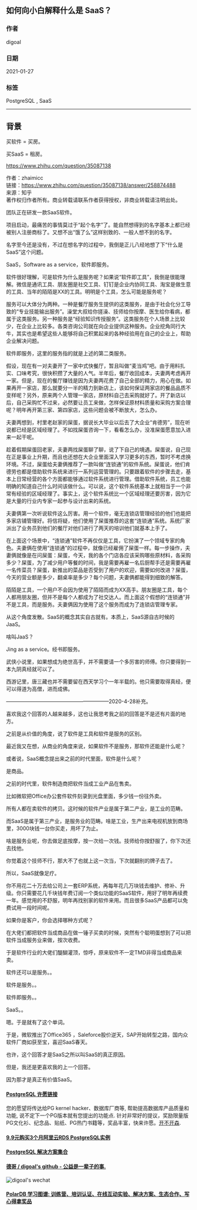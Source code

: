 ## 如何向小白解释什么是 SaaS？  
  
### 作者  
digoal  
  
### 日期  
2021-01-27   
  
### 标签  
PostgreSQL , SaaS    
  
----  
  
## 背景  
买软件 = 买房。  
  
买SaaS = 租房。  
  
https://www.zhihu.com/question/35087138  
  
作者：zhaimicc  
链接：https://www.zhihu.com/question/35087138/answer/258874488  
来源：知乎  
著作权归作者所有。商业转载请联系作者获得授权，非商业转载请注明出处。  
  
团队正在研发一款SaaS软件。  
  
项目启动，最痛苦的事情莫过于“起个名字”了。能自然想得到的名字基本上都已经被别人注册商标了。又想不出“饿了么”这样别致的、一般人想不到的名字。  
  
名字至今还是没有，不过在想名字的过程中，我倒是正儿八经地想了下“什么是SaaS”这个问题。  
  
SaaS，Software as a service，软件即服务。  
  
软件很好理解，可是软件为什么是服务呢？如果说“软件即工具”，我倒是很能理解。微信是通讯工具、朋友圈是社交工具、钉钉是企业内协同工具、淘宝是做生意的工具、当年的陌陌是XX的工具。明明是个工具，怎么可能是服务呢？  
  
服务可以大体分为两种。一种是餐厅服务生提供的这类服务，是由于社会化分工导致的“专业技能输出服务”。澡堂大叔给你搓澡、技师给你按摩、医生给你看病，都属于这类服务。另一种服务是“经验知识传授服务”。这类服务在个人场景上比较少，在企业上比较多。各类咨询公司就在向企业提供这种服务。企业挖角同行大牛，其实也是希望这些人能够将自己积累起来的各种经验用在自己的企业上，帮助企业解决问题。  
  
软件即服务，这里的服务指的就是上述的第二类服务。  
  
假设，现在有一对夫妻开了一家中式快餐厅，暂且叫做“麦当鸡”吧。由于用料扎实、口味考究，很快积攒了大量的人气。半年后，餐厅收回成本，夫妻两考虑再开一家。但是，现在的餐厅赚钱是因为夫妻两花费了自己全部的精力，用心在做。如果再开一家店，那么就要分一半的精力到新店上，该如何保证两家店的餐品品质不变样呢？另外，原来两个人管理一家店，原材料自己去采购就好了。开了新店以后，自己采购忙不过来，必然要让员工来做，怎样保证原材料质量和采购方案合理呢？明年再开第三家、第四家店，这些问题会被不断放大，怎么办。  
  
夫妻两想到，村里老赵家的屎蛋，据说长大毕业以后去了大企业“肯德劳”，现在听说都已经是区域经理了。不如找屎蛋咨询一下，看看怎么办，没准屎蛋愿意加入进来一起干呢。  
  
趁着假期屎蛋回老家，夫妻两找屎蛋聊了聊，说了下自己的境遇。屎蛋说，自己现在正是事业上升期，而且也还想在大企业里面深入学习更多的东西，暂时不考虑换环境。不过，屎蛋给夫妻俩推荐了一款叫做“连锁通”的软件系统。屎蛋说，他们肯德劳也都是借助软件系统来进行一系列运营管理的。只要跟着软件的步骤去走，基本上日常经营的各个方面都能够通过软件系统进行管理。借助软件系统，员工也能明确的知道自己什么时间该做什么。可以说，这个软件系统基本上就相当于一个非常有经验的区域经理了。事实上，这个软件系统比一个区域经理还要厉害，因为它是大量的行业内专家一起参与设计出来的系统。  
  
夫妻俩第一次听说软件这么厉害。用一个软件，毫无连锁店管理经验的他们也能把多家店铺管理好。将信将疑，他们使用了屎蛋推荐的这套“连锁通”系统。系统厂家派出了业务员到他们的餐厅对他们进行了两天的培训他们就基本上手了。  
  
在上面这个场景中，“连锁通”软件不再仅仅是工具，它扮演了一个领域专家的角色。夫妻俩在使用“连锁通”的过程中，就像已经雇佣了屎蛋一样。每一步操作，夫妻俩就像是在问屎蛋：屎蛋，今天，我的各个门店各应该采购哪些原材料，各采购多少？屎蛋，为了减少用户等餐的时间，我是需要再雇一名后厨帮手还是需要再雇一名传菜员？屎蛋，新推出的菜品是否受到了用户的欢迎，需要如何改进？屎蛋，今天的营业额是多少，翻桌率是多少？每个问题，夫妻俩都能得到细致的解答。  
  
陌陌是工具，一个用户不会因为使用了陌陌而成为XX高手。朋友圈是工具，每个人都用朋友圈，但并不是每个人都成为了社交达人。而上面这个假想的“连锁通”并不是工具，而是服务。夫妻俩因为使用了这个服务而成为了连锁店管理专家。  
  
从这个角度发散。SaaS的概念其实自古就有。本质上，SaaS源自古时候的JaaS。  
  
啥叫JaaS？  
  
Jing as a service。经书即服务。  
  
武侠小说里，如果想成为绝世高手，并不需要请一个多厉害的师傅。你只要得到一本九阴真经就可以了。  
  
西游记里，唐三藏也并不需要留在西天学习个一年半载的。他只需要取得真经，便可以得道为高僧，进而成佛。  
  
————————————————————2020-4-28补充。  
  
喜欢我这个回答的人越来越多，这也让我思考我之前的回答是不是还有片面的地方。  
  
之前是从价值的角度，说了软件是工具和软件是服务的区别。  
  
最近我又在想，从商业的角度来说，如果软件不是服务，那软件还能是什么呢？  
  
或者说，SaaS概念提出来之前的时代里面，软件是什么呢？  
  
是商品。  
  
之前的时代里，软件制造商把软件当成工业产品在售卖。  
  
比如微软把Office办公套件软件刻录到光盘里面，多少钱一份往外卖。  
  
所有人都在卖软件的拷贝。这时候的软件产业是属于第二产业，是工业的范畴。  
  
而SaaS是属于第三产业，是服务业的范畴。啥是工业，生产出来电视机放到商场里，3000块钱一台你买走，用坏了为止。  
  
啥是服务业呢，你去做足底按摩，按一次给一次钱。技师给你按舒服了，你下次还去找他。  
  
你觉着这个技师不行，那大不了也就上这一次当，下次就翻别的牌子去了。  
  
所以，SaaS就像足疗。  
  
你不用花二十万去给公司上一套ERP系统，再每年花几万块钱去维护、修补、升级。你只需要花几千块钱年费订阅一个类似功能的SaaS软件，用好了明年再续费一年。感觉用的不舒服，明年再找别家的软件来用。而且很多SaaS产品都可以免费试用一段时间呢。  
  
如果你是客户，你会选择哪种方式呢？  
  
在大佬们都把软件当成商品在做一锤子买卖的时候，突然有个聪明蛋想到了可以把软件当成服务业来做，按次收费。  
  
于是软件行业的大佬们醍醐灌顶，惊呼，原来软件不一定TMD非得当成商品来卖。  
  
软件还可以是服务。。  
  
软件是服务。。  
  
软件即服务。。  
  
SaaS。。  
  
嗯。于是就有了这个单词。  
  
于是，微软推出了Office365 ，Saleforce股价逆天，SAP开始转型之路，国内众软件厂商如获至宝，喜迎SaaS春天。  
  
也许，这个回答才是SaaS之所以叫SaaS的真正原因。  
  
但是，我还是更喜欢我的上一个回答。  
  
因为那才是真正有价值SaaS。  
  
  
#### [PostgreSQL 许愿链接](https://github.com/digoal/blog/issues/76 "269ac3d1c492e938c0191101c7238216")
您的愿望将传达给PG kernel hacker、数据库厂商等, 帮助提高数据库产品质量和功能, 说不定下一个PG版本就有您提出的功能点. 针对非常好的提议，奖励限量版PG文化衫、纪念品、贴纸、PG热门书籍等，奖品丰富，快来许愿。[开不开森](https://github.com/digoal/blog/issues/76 "269ac3d1c492e938c0191101c7238216").  
  
  
#### [9.9元购买3个月阿里云RDS PostgreSQL实例](https://www.aliyun.com/database/postgresqlactivity "57258f76c37864c6e6d23383d05714ea")
  
  
#### [PostgreSQL 解决方案集合](https://yq.aliyun.com/topic/118 "40cff096e9ed7122c512b35d8561d9c8")
  
  
#### [德哥 / digoal's github - 公益是一辈子的事.](https://github.com/digoal/blog/blob/master/README.md "22709685feb7cab07d30f30387f0a9ae")
  
  
![digoal's wechat](../pic/digoal_weixin.jpg "f7ad92eeba24523fd47a6e1a0e691b59")
  
  
#### [PolarDB 学习图谱: 训练营、培训认证、在线互动实验、解决方案、生态合作、写心得拿奖品](https://www.aliyun.com/database/openpolardb/activity "8642f60e04ed0c814bf9cb9677976bd4")
  
